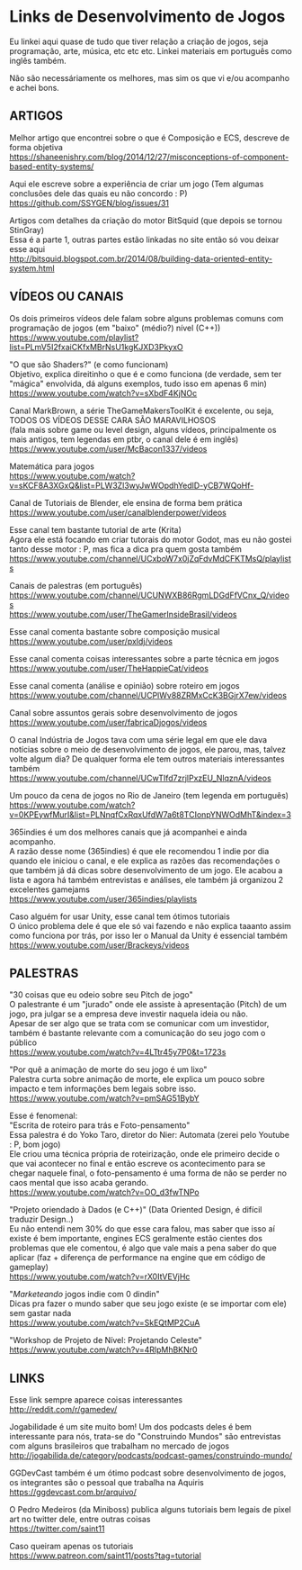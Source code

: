 # Links de Desenvolvimento de Jogos

Eu linkei aqui quase de tudo que tiver relação a criação de jogos, seja programação, arte, música, etc etc etc. Linkei materiais em português como inglês também.

Não são necessáriamente os melhores, mas sim os que vi e/ou acompanho e achei bons.


## ARTIGOS

Melhor artigo que encontrei sobre o que é Composição e ECS, descreve de forma objetiva  
https://shaneenishry.com/blog/2014/12/27/misconceptions-of-component-based-entity-systems/

Aqui ele escreve sobre a experiência de criar um jogo (Tem algumas conclusões dele das quais eu não concordo : P)  
https://github.com/SSYGEN/blog/issues/31

Artigos com detalhes da criação do motor BitSquid (que depois se tornou StinGray)  
Essa é a parte 1, outras partes estão linkadas no site então só vou deixar esse aqui  
http://bitsquid.blogspot.com.br/2014/08/building-data-oriented-entity-system.html


## VÍDEOS OU CANAIS

Os dois primeiros vídeos dele falam sobre alguns problemas comuns com programação de jogos (em "baixo" (médio?) nível (C++))  
https://www.youtube.com/playlist?list=PLmV5I2fxaiCKfxMBrNsU1kgKJXD3PkyxO

"O que são Shaders?" (e como funcionam)  
Objetivo, explica direitinho o que é e como funciona (de verdade, sem ter "mágica" envolvida, dá alguns exemplos, tudo isso em apenas 6 min)  
https://www.youtube.com/watch?v=sXbdF4KjNOc

Canal MarkBrown, a série TheGameMakersToolKit é excelente, ou seja,  
TODOS OS VÍDEOS DESSE CARA SÃO MARAVILHOSOS  
(fala mais sobre game ou level design, alguns vídeos, principalmente os mais antigos, tem legendas em ptbr, o canal dele é em inglês)  
https://www.youtube.com/user/McBacon1337/videos

Matemática para jogos  
https://www.youtube.com/watch?v=sKCF8A3XGxQ&list=PLW3Zl3wyJwWOpdhYedlD-yCB7WQoHf-

Canal de Tutoriais de Blender, ele ensina de forma bem prática  
https://www.youtube.com/user/canalblenderpower/videos

Esse canal tem bastante tutorial de arte (Krita)  
Agora ele está focando em criar tutorais do motor Godot, mas eu não gostei tanto desse motor : P, mas fica a dica pra quem gosta também  
https://www.youtube.com/channel/UCxboW7x0jZqFdvMdCFKTMsQ/playlists


Canais de palestras (em português)  
https://www.youtube.com/channel/UCUNWXB86RgmLDGdFfVCnx_Q/videos  
https://www.youtube.com/user/TheGamerInsideBrasil/videos

Esse canal comenta bastante sobre composição musical  
https://www.youtube.com/user/pxldj/videos

Esse canal comenta coisas interessantes sobre a parte técnica em jogos  
https://www.youtube.com/user/TheHappieCat/videos

Esse canal comenta (análise e opinião) sobre roteiro em jogos  
https://www.youtube.com/channel/UCPlWv88ZRMxCcK3BGjrX7ew/videos

Canal sobre assuntos gerais sobre desenvolvimento de jogos  
https://www.youtube.com/user/fabricaDjogos/videos

O canal Indústria de Jogos tava com uma série legal em que ele dava notícias sobre o meio de desenvolvimento de jogos, ele parou, mas, talvez volte algum dia? De qualquer forma ele tem outros materiais interessantes também  
https://www.youtube.com/channel/UCwTIfd7zrjlPxzEU_NlqznA/videos

Um pouco da cena de jogos no Rio de Janeiro (tem legenda em português)  
https://www.youtube.com/watch?v=0KPEywfMurI&list=PLNnqfCxRqxUfdW7a6t8TCIonpYNWOdMhT&index=3

365indies é um dos melhores canais que já acompanhei e ainda acompanho.  
A razão desse nome (365indies) é que ele recomendou 1 indie por dia quando ele iniciou o canal, e ele explica as razões das recomendações o que também já dá dicas sobre desenvolvimento de um jogo. 
Ele acabou a lista e agora há também entrevistas e análises, ele também já organizou 2 excelentes gamejams  
https://www.youtube.com/user/365indies/playlists

Caso alguém for usar Unity, esse canal tem ótimos tutoriais  
O único problema dele é que ele só vai fazendo e não explica taaanto assim como funciona por trás, por isso ler o Manual da Unity é essencial também  
https://www.youtube.com/user/Brackeys/videos

## PALESTRAS

"30 coisas que eu odeio sobre seu Pitch de jogo"  
O palestrante é um "jurado" onde ele assiste à apresentação (Pitch) de um jogo, pra julgar se a empresa deve investir naquela ideia ou não.  
Apesar de ser algo que se trata com se comunicar com um investidor, também é bastante relevante com a comunicação do seu jogo com o público  
https://www.youtube.com/watch?v=4LTtr45y7P0&t=1723s

"Por quê a animação de morte do seu jogo é um lixo"  
Palestra curta sobre animação de morte, ele explica um pouco sobre impacto e tem informações bem legais sobre isso.  
https://www.youtube.com/watch?v=pmSAG51BybY

Esse é fenomenal:  
"Escrita de roteiro para trás e Foto-pensamento"  
Essa palestra é do Yoko Taro, diretor do Nier: Automata (zerei pelo Youtube : P, bom jogo)  
Ele criou uma técnica própria de roteirização, onde ele primeiro decide o que vai acontecer no final e então escreve os acontecimento para se chegar naquele final, o foto-pensamento é uma forma de não se perder no caos mental que isso acaba gerando.  
https://www.youtube.com/watch?v=OO_d3fwTNPo

"Projeto oriendado à Dados (e C++)" (Data Oriented Design, é difícil traduzir Design..)  
Eu não entendi nem 30% do que esse cara falou, mas saber que isso aí existe é bem importante, engines ECS geralmente estão cientes dos problemas que ele comentou, é algo que vale mais a pena saber do que aplicar (faz + diferença de performance na engine que em código de gameplay)  
https://www.youtube.com/watch?v=rX0ItVEVjHc

"_Marketeando_ jogos indie com 0 dindin"  
Dicas pra fazer o mundo saber que seu jogo existe (e se importar com ele) sem gastar nada  
https://www.youtube.com/watch?v=SkEQtMP2CuA

"Workshop de Projeto de Nível: Projetando Celeste"  
https://www.youtube.com/watch?v=4RlpMhBKNr0

## LINKS

Esse link sempre aparece coisas interessantes  
http://reddit.com/r/gamedev/

Jogabilidade é um site muito bom! Um dos podcasts deles é bem interessante para nós, trata-se do "Construindo Mundos" são entrevistas com alguns brasileiros que trabalham no mercado de jogos  
http://jogabilida.de/category/podcasts/podcast-games/construindo-mundo/

GGDevCast também é um ótimo podcast sobre desenvolvimento de jogos, os integrantes são o pessoal que trabalha na Aquiris  
https://ggdevcast.com.br/arquivo/

O Pedro Medeiros (da Miniboss) publica alguns tutoriais bem legais de pixel art no twitter dele, entre outras coisas  
https://twitter.com/saint11

Caso queiram apenas os tutoriais  
https://www.patreon.com/saint11/posts?tag=tutorial
